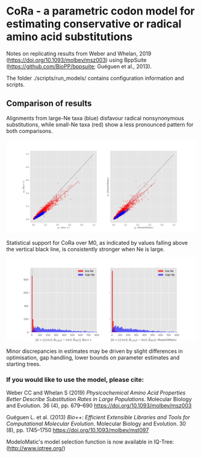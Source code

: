 # CoRa - a parametric codon model for estimating conservative or radical amino acid substitutions

Notes on replicating results from Weber and Whelan, 2019 (https://doi.org/10.1093/molbev/msz003) using BppSuite (https://github.com/BioPP/bppsuite; Gu&#233;guen et al., 2013).

The folder ./scripts/run_models/ contains configuration information and scripts.

## Comparison of results

Alignments from large-Ne taxa (blue) disfavour radical nonsynonymous substitutions, while small-Ne taxa (red) show a less pronounced pattern for both comparisons.

<img src="https://github.com/claudia-c-weber/CoRa/blob/master/Co_vs_Ra_bppml_mm.png" alt="" width=800>

Statistical support for CoRa over M0, as indicated by values falling above the vertical black line, is consistently stronger when Ne is large.

<img src="https://github.com/claudia-c-weber/CoRa/blob/master/LRTs.png" alt="" width=800>

Minor discrepancies in estimates may be driven by slight differences in optimisation, gap handling, lower bounds on parameter estimates and starting trees.

### If you would like to use the model, please cite:

Weber CC and Whelan S (2019) *Physicochemical Amino Acid Properties Better Describe Substitution Rates in Large Populations*. Molecular Biology and Evolution. 36 (4), pp. 679–690 https://doi.org/10.1093/molbev/msz003

Gu&#233;guen L. et al. (2013) *Bio++: Efficient Extensible Libraries and Tools for Computational Molecular Evolution*. Molecular Biology and Evolution. 30 (8), pp. 1745–1750 https://doi.org/10.1093/molbev/mst097

ModeloMatic's model selection function is now available in IQ-Tree: (http://www.iqtree.org/)
